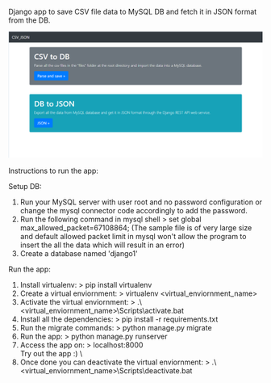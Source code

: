 Django  app to save CSV file data to MySQL DB and fetch it in JSON format from the DB.

![alt text](https://github.com/rohitxsh/CSV2DB_and_DB2JSON-django/blob/master/UI_snip.png)

Instructions to run the app:

Setup DB:
1. Run your MySQL server with user root and no password configuration or change the mysql connector code accordingly to add the password.
2. Run the following command in mysql shell > set global max_allowed_packet=67108864; (The sample file is of very large size and default allowed packet limit in mysql won't allow the program to insert the all the data which will result in an error)
3. Create a database named 'django1'

Run the app:
1. Install virtualenv: > pip install virtualenv
2. Create a virtual enviornment: > virtualenv <virtual_enviornment_name>
3. Activate the virtual enviornment: > .\\<virtual_enviornment_name>\Scripts\activate.bat
4. Install all the dependencies: > pip install -r requirements.txt
5. Run the migrate commands: > python manage.py migrate
6. Run the app: > python manage.py runserver
7. Access the app on: > localhost:8000 \
Try out the app :) \
8. Once done you can deactivate the virtual enviornment: > .\\<virtual_enviornment_name>\Scripts\deactivate.bat
